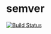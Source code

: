 # semver

[![Build Status](https://travis-ci.org/leomcabral/semver.svg?branch=master)](https://travis-ci.org/leomcabral/semver)
